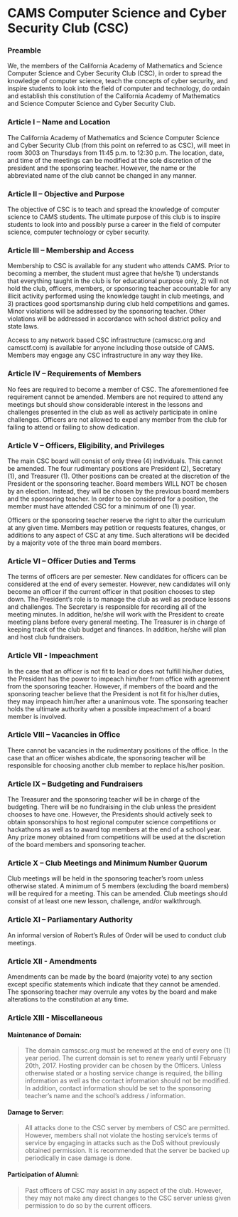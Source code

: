# CAMS Computer Science and Cyber Security Club (CSC)

### Preamble
We, the members of the California Academy of Mathematics and Science Computer Science and Cyber Security Club (CSC), in order to spread the knowledge of computer science, teach the concepts of cyber security, and inspire students to look into the field of computer and technology, do ordain and establish this constitution of the California Academy of Mathematics and Science Computer Science and Cyber Security Club.

### Article I – Name and Location

The California Academy of Mathematics and Science Computer Science and Cyber Security Club (from this point on referred to as CSC), will meet in room 3003 on Thursdays from 11:45 p.m. to 12:30 p.m. The location, date, and time of the meetings can be modified at the sole discretion of the president and the sponsoring teacher. However, the name or the abbreviated name of the club cannot be changed in any manner.

### Article II – Objective and Purpose

The objective of CSC is to teach and spread the knowledge of computer science to CAMS students. The ultimate purpose of this club is to inspire students to look into and possibly purse a career in the field of computer science, computer technology or cyber security.

### Article III – Membership and Access

Membership to CSC is available for any student who attends CAMS. Prior to becoming a member, the student must agree that he/she 1) understands that everything taught in the club is for educational purpose only, 2) will not hold the club, officers, members, or sponsoring teacher accountable for any illicit activity performed using the knowledge taught in club meetings, and 3) practices good sportsmanship during club held competitions and games. Minor violations will be addressed by the sponsoring teacher. Other violations will be addressed in accordance with school district policy and state laws.

Access to any network based CSC infrastructure (camscsc.org and camsctf.com) is available for anyone including those outside of CAMS. Members may engage any CSC infrastructure in any way they like.

### Article IV – Requirements of Members

No fees are required to become a member of CSC. The aforementioned fee requirement cannot be amended. Members are not required to attend any meetings but should show considerable interest in the lessons and challenges presented in the club as well as actively participate in online challenges. Officers are not allowed to expel any member from the club for failing to attend or failing to show dedication.

### Article V – Officers, Eligibility, and Privileges

The main CSC board will consist of only three (4) individuals. This cannot be amended. The four rudimentary positions are President (2), Secretary (1), and Treasurer (1). Other positions can be created at the discretion of the President or the sponsoring teacher. Board members WILL NOT be chosen by an election. Instead, they will be chosen by the previous board members and the sponsoring teacher. In order to be considered for a position, the member must have attended CSC for a minimum of one (1) year.

Officers or the sponsoring teacher reserve the right to alter the curriculum at any given time. Members may petition or requests features, changes, or additions to any aspect of CSC at any time. Such alterations will be decided by a majority vote of the three main board members.

### Article VI – Officer Duties and Terms

The terms of officers are per semester. New candidates for officers can be considered at the end of every semester. However, new candidates will only become an officer if the current officer in that position chooses to step down. The President’s role is to manage the club as well as produce lessons and challenges. The Secretary is responsible for recording all of the meeting minutes. In addition, he/she will work with the President to create meeting plans before every general meeting. The Treasurer is in charge of keeping track of the club budget and finances. In addition, he/she will plan and host club fundraisers.

### Article VII - Impeachment

In the case that an officer is not fit to lead or does not fulfill his/her duties, the President has the power to impeach him/her from office with agreement from the sponsoring teacher. However, if members of the board and the sponsoring teacher believe that the President is not fit for his/her duties, they may impeach him/her after a unanimous vote. The sponsoring teacher holds the ultimate authority when a possible impeachment of a board member is involved.

### Article VIII – Vacancies in Office

There cannot be vacancies in the rudimentary positions of the office. In the case that an officer wishes abdicate, the sponsoring teacher will be responsible for choosing another club member to replace his/her position.

### Article IX – Budgeting and Fundraisers

The Treasurer and the sponsoring teacher will be in charge of the budgeting. There will be no fundraising in the club unless the president chooses to have one. However, the Presidents should actively seek to obtain sponsorships to host regional computer science competitions or hackathons as well as to award top members at the end of a school year. Any prize money obtained from competitions will be used at the discretion of the board members and sponsoring teacher.

### Article X – Club Meetings and Minimum Number Quorum

Club meetings will be held in the sponsoring teacher’s room unless otherwise stated. A minimum of 5 members (excluding the board members) will be required for a meeting. This can be amended. Club meetings should consist of at least one new lesson, challenge, and/or walkthrough.

### Article XI – Parliamentary Authority

An informal version of Robert’s Rules of Order will be used to conduct club meetings.

### Article XII - Amendments

Amendments can be made by the board (majority vote) to any section except specific statements which indicate that they cannot be amended. The sponsoring teacher may overrule any votes by the board and make alterations to the constitution at any time.

### Article XIII - Miscellaneous

#### Maintenance of Domain:

>The domain camscsc.org must be renewed at the end of every one (1) year period. The current domain is set to renew yearly until February 20th, 2017. Hosting provider can be chosen by the Officers. Unless otherwise stated or a hosting service change is required, the billing information as well as the contact information should not be modified. In addition, contact information should be set to the sponsoring teacher’s name and the school’s address / information.

#### Damage to Server:

>All attacks done to the CSC server by members of CSC are permitted. However, members shall not violate the hosting service’s terms of service by engaging in attacks such as the DoS without previously obtained permission. It is recommended that the server be backed up periodically in case damage is done.

#### Participation of Alumni:

>Past officers of CSC may assist in any aspect of the club. However, they may not make any direct changes to the CSC server unless given permission to do so by the current officers.
